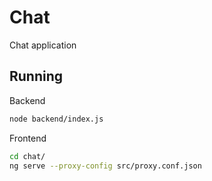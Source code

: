 # Chat

Chat application

## Running

Backend
```bash
node backend/index.js
```

Frontend
```bash
cd chat/
ng serve --proxy-config src/proxy.conf.json
```

